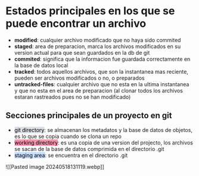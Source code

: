 # Estados principales en los que se puede encontrar un archivo
- **modified**: cualquier archivo modificado que no haya sido commited
- **staged**: area de preparacion, marca los archivos modificados en su version actual para que sean guardados en la db de git
- **commited**: significa que la informacion fue guardada correctamente en la base de datos local
- **tracked**: todos aquellos archivos, que son la instantanea mas reciente, pueden ser archivos modificados o no, o preparados
- **untracked-files**: cualquier archivo que no esta en la ultima instantanea y que no esta en el area de preparacion (al clonar todos los archivos estaran rastreados pues no se han modificado)
## Secciones principales de un proyecto en git
- <mark style="background: #CACFD9A6;">git directory</mark>: se almacenan los metadatos y la base de datos de objetos, es lo que se copia cuando se clona un repo
- <mark style="background: #FF5582A6;">working directory</mark>: es una copia de una version del projecto, los archivos se sacan de la base de datos comprimida en el directorio .git
- <mark style="background: #ADCCFFA6;">staging area</mark>: se encuentra en el directorio .git

![[Pasted image 20240518131119.webp]]